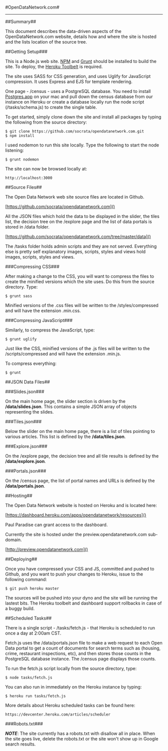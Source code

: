 #OpenDataNetwork.com#

---

##Summary##

This document describes the data-driven aspects of the OpenDataNetwork.com website, details how and where the site is hosted and the lists location of the source tree.

##Getting Setup###

This is a Node.js web site.  [NPM](https://www.npmjs.org/) and [Grunt](http://gruntjs.com/) should be installed to build the site.  To deploy, the [Heroku Toolbelt](https://toolbelt.heroku.com/) is required.

The site uses SASS for CSS generation, and uses Uglify for JavaScript compression.  It uses Express and EJS for template rendering.

One page - /census - uses a PostgreSQL database.  You need to install [Postgres.app](http://postgresapp.com/) on your mac and pull down the census database from our instance on Heroku or create a database locally run the node script (/tasks/schema.js) to create the single table.

To get started, simply clone down the site and install all packages by typing the following from the source directory:

	$ git clone https://github.com/socrata/opendatanetwork.com.git
	$ npm install

I used nodemon to run this site locally.  Type the following to start the node listening:

	$ grunt nodemon

The site can now be browsed locally at:

	http://localhost:3000


##Source Files##

The Open Data Network web site source files are located in Github.

[https://github.com/socrata/opendatanetwork.com]()

All the JSON files which hold the data to be displayed in the slider, the tiles list, the decision tree on the /explore page and the list of data portals is stored in /data folder.  

[https://github.com/socrata/opendatanetwork.com/tree/master/data]()

The /tasks folder holds admin scripts and they are not served.  Everything else is pretty self explanatory images, scripts, styles and views hold images, scripts, styles and views.


###Compressing CSS###

After making a change to the CSS, you will want to compress the files to create the minified versions which the site uses.  Do this from the source directory.  Type:  

	$ grunt sass

Minified versions of the .css files will be written to the /styles/compressed and will have the extension .min.css.


###Compressing JavaScript###

Similarly, to compress the JavaScript, type:

	$ grunt uglify
	
Just like the CSS, minified versions of the .js files will be written to the /scripts/compressed and will have the extension .min.js.

To compress everything:

	$ grunt


##JSON Data Files##

###Slides.json###

On the main home page, the slider section is driven by the **/data/slides.json**.  This contains a simple JSON array of objects representing the slides.

###Tiles.json###

Below the slider on the main home page, there is a list of tiles pointing to various articles.  This list is defined by the **/data/tiles.json**.

###Explore.json###

On the /explore page, the decision tree and all tile results is defined by the **/data/explore.json**.

###Portals.json###

On the /census page, the list of portal names and URLs is defined by the **/data/portals.json**.


##Hosting##

The Open Data Network website is hosted on Heroku and is located here:

[https://dashboard.heroku.com/apps/opendatanetwork/resources]()

Paul Paradise can grant access to the dashboard.

Currently the site is hosted under the preview.opendatanetwork.com sub-domain.

[http://preview.opendatanetwork.com]()



##Deploying##

Once you have compressed your CSS and JS, committed and pushed to Github, and you want to push your changes to Heroku, issue to the following command:

	$ git push heroku master

The sources will be pushed into your dyno and the site will be running the lastest bits.  The Heroku toolbelt and dashboard support rollbacks in case of a buggy build.


##Scheduled Tasks##

There is a single script  - /tasks/fetch.js - that Heroku is scheduled to run once a day at 2:00am CST.  

Fetch.js uses the /data/portals.json file to make a web request to each Open Data portal to get a count of documents for search terms such as (housing, crime, restaurant inspections, etc), and then stores those counts in the PostgreSQL database instance.  The /census page displays those counts.

To run the fetch.js script locally from the source directory, type:

	$ node tasks/fetch.js
	
You can also run in immediately on the Heroku instance by typing:

	$ heroku run tasks/fetch.js
	
More details about Heroku scheduled tasks can be found here:

	https://devcenter.heroku.com/articles/scheduler


###Robots.txt###

***NOTE***:  The site currently has a robots.txt with disallow all in place.  When the site goes live, delete the robots.txt or the site won't show up in Google search results.


